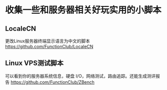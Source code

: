 收集一些和服务器相关好玩实用的小脚本
=
## LocaleCN
更改Linux服务器终端显示语言为中文的脚本
https://github.com/FunctionClub/LocaleCN
## Linux VPS测试脚本
可以看到你的服务器系统信息，硬盘 I/O，网络测试，路由追踪。还能生成测评报告
https://github.com/FunctionClub/ZBench

